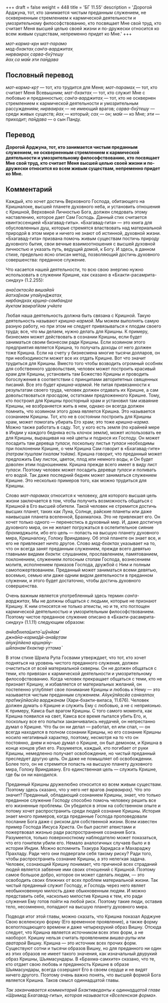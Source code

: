 +++
draft = false
weight = 448
title = 'БГ 11.55'
description = 'Дорогой Арджуна, тот, кто занимается чистым преданным служением, не оскверненным стремлением к кармической деятельности и умозрительному философствованию, кто посвящает Мне свой труд, кто считает Меня высшей целью своей жизни и по-дружески относится ко всем живым существам, непременно придет ко Мне.'
+++

_мат-карма-кр̣н мат-парамо  
мад-бхактах̣ сан̇га-варджитах̣  
нирваирах̣ сарва-бхӯтешу  
йах̣ са ма̄м эти па̄н̣д̣ава_

## Пословный перевод

_мат_\-_карма_\-_кр̣т_ — тот, кто трудится для Меня; _мат_\-_парамах̣_ — тот, кто считает Меня Всевышним; _мат_\-_бхактах̣_ — тот, кто служит Мне с любовью и преданностью; _сан̇га_\-_варджитах̣_ — тот, кто не осквернен стремлением к кармической деятельности и умозрительным рассуждениям; _нирваирах̣_ — не имеющий врагов; _сарва_\-_бхӯтешу_ — среди живых существ; _йах̣_ — который; _сах̣_ — он; _ма̄м_ — ко Мне; _эти_ — приходит; _па̄н̣д̣ава_ — о сын Панду.

## Перевод

**Дорогой Арджуна, тот, кто занимается чистым преданным служением, не оскверненным стремлением к кармической деятельности и умозрительному философствованию, кто посвящает Мне свой труд, кто считает Меня высшей целью своей жизни и по-дружески относится ко всем живым существам, непременно придет ко Мне.**

## Комментарий

Каждый, кто хочет достичь Верховного Господа, обитающего на Кришналоке, высшей планете духовного неба, и установить отношения с Кришной, Верховной Личностью Бога, должен следовать этому наставлению, которое дает Сам Господь. Данный стих считается квинтэссенцией «Бхагавад-гиты». «Бхагавад-гита» — это книга для обусловленных душ, которые стремятся властвовать над материальной природой в этом мире и ничего не знают об истинной, духовной жизни. «Бхагавад-гита» призвана помочь живым существам постичь природу духовного бытия, свои вечные взаимоотношения с высшей духовной личностью и указать путь, ведущий домой, к Богу. И здесь, в данном стихе, предельно ясно описан метод, позволяющий достичь духовного совершенства: преданное служение.

Что касается нашей деятельности, то всю свою энергию нужно использовать в служении Кришне, как сказано в «Бхакти-расамрита-синдху» (1.2.255):

_ана̄сактасйа вишайа̄н  
йатха̄рхам упайун̃джатах̣  
нирбандхах̣ кр̣шн̣а-самбандхе  
йуктам̇ ваира̄гйам учйате_

Любая наша деятельность должна быть связана с Кришной. Такую деятельность называют _кришна-кармой_. Мы можем выполнять самую разную работу, но при этом не следует привязываться к плодам своего труда; все, что мы делаем, нужно делать для Кришны. К примеру, бизнесмен может действовать в сознании Кришны, если будет заниматься своим бизнесом ради Кришны. Если хозяином этого предприятия является Кришна, то получать доходы от него должен тоже Кришна. Если на счету у бизнесмена многие тысячи долларов, он при необходимости может все их отдать Кришне. Вот что значит трудиться для Кришны. Вместо того чтобы возводить огромный особняк для собственного удовольствия, человек может построить красивый храм для Кришны, установить там Божество Кришны и проводить богослужения в соответствии с принципами авторитетных священных писаний. Все это будет _кришна-кармой_. Не питая привязанности к результатам своего труда, человек должен отдавать их Кришне, а сам довольствоваться _прасадом,_ остатками предложенного Кришне. Тому, кто построил для Кришны просторный храм и установил там изваяние Кришны, не возбраняется жить в нем, однако он всегда должен помнить, что хозяином этого дома является Кришна. Это называется сознанием Кришны. Тот, кто не в состоянии построить для Кришны храм, может помогать убирать Его храм; это тоже _кришна-карма_. Можно также работать в саду. Тот, у кого есть земля (по крайней мере в Индии у каждого бедняка есть клочок земли), может использовать ее для Кришны, выращивая на ней цветы и поднося их Господу. Он может посадить там деревца _туласи,_ поскольку листья _туласи_ необходимы при поклонении Кришне, о чем Кришна Сам говорит в «Бхагавад-гите» _(патрам̇ пушпам̇ пхалам̇ тойам)_. Кришна говорит, что преданный может предложить Ему листок, цветок, плод или немного воды, и Он будет доволен этим подношением. Кришна прежде всего имеет в виду лист _туласи_. Поэтому человек может посадить деревце _туласи_ и поливать его водой. Так даже последний бедняк может заниматься служением Кришне. Это несколько примеров того, как можно трудиться для Кришны.

Слово _мат-парамах̣_ относится к человеку, для которого высшая цель жизни заключается в том, чтобы получить возможность общаться с Кришной в Его высшей обители. Такой человек не стремится достичь высших планет, таких как Луна, Солнце, райские планеты или даже наивысшая планета вселенной, Брахмалока. Это не привлекает его. Он хочет только одного — перенестись в духовный мир. И, даже достигнув духовного мира, он не желает погружаться в ослепительное сияние _брахмаджьоти,_ ибо его цель — попасть на высшую планету духовного мира, Кришналоку, Голоку Вриндавану. Об этой планете он знает все, и его не привлекает ничто другое. Слово _мад-бхактах̣_ указывает на то, что он всегда занят преданным служением, прежде всего девятью главными видами _бхакти:_ слушанием, прославлением, памятованием, поклонением, служением лотосным стопам Господа, вознесением молитв, исполнением приказов Господа, дружбой с Ним и полным самопожертвованием. Преданный может заниматься всеми девятью, восемью, семью или даже одним видом деятельности в преданном служении, и этого будет достаточно, чтобы достичь духовного совершенства.

Очень важным является употребленный здесь термин _сан̇га-варджитах̣_. Мы не должны общаться с людьми, которые не признают Кришну. К ним относятся не только атеисты, но и те, кто поглощен кармической деятельностью и умозрительным философствованием. Поэтому чистое преданное служение описано в «Бхакти-расамрита-синдху» (1.1.11) следующим образом:

_анйа̄бхила̄шита̄-ш́ӯнйам̇  
джн̃а̄на-карма̄дй-ана̄вр̣там  
а̄нукӯлйена кр̣шн̣а̄ну-  
ш́ӣланам̇ бхактир уттама̄_

В этом стихе Шрила Рупа Госвами утверждает, что тот, кто хочет подняться на уровень чистого преданного служения, должен очиститься от всей материальной скверны. Он не должен общаться с теми, кто привязан к кармической деятельности и умозрительному философствованию. Когда человек прекращает общаться с теми, кто не признает Кришну, и избавляется от материальных желаний, он постепенно углубляет свое понимание Кришны и любовь к Нему — это называется чистым преданным служением. _А̄нукӯлйасйа сан̇калпах̣ пра̄тикӯлйасйа варджанам_ (Хари-бхакти-виласа, 11.676). Человек должен думать о Кришне и служить Ему с любовью, а не с неприязнью. К примеру, Камса был врагом Кришны. С того самого момента, как Кришна появился на свет, Камса все время пытался убить Его, и, поскольку все его попытки заканчивались неудачей, он непрестанно думал о Кришне. Что бы он ни делал — работал, ел или спал, — он всегда находился в полном сознании Кришны, но его сознание Кришны носило негативный характер, поэтому, несмотря на то что он постоянно, днем и ночью думал о Кришне, он был демоном, и Кришна в конце концов убил его. Разумеется, каждый, кто погибает от руки Кришны, немедленно получает освобождение, но чистый преданный преследует другую цель. Он даже не помышляет об освобождении. Более того, он не стремится попасть на высшую планету духовного мира, Голоку Вриндавану. Его единственная цель — служить Кришне, где бы он ни находился.

Преданный Кришны дружелюбно относится ко всем живым существам. Поэтому здесь сказано, что у него нет врагов _(нирваирах̣)._ Что это значит? Преданный, обладающий сознанием Кришны, знает, что только преданное служение Господу способно помочь человеку решить все его жизненные проблемы. Он убедился в этом на собственном опыте и потому хочет распространить среди людей сознание Кришны. История знает много примеров, когда преданные Господа проповедовали послание Бога даже с риском для собственной жизни. Всем известен пример Господа Иисуса Христа. Он был распят атеистами и пожертвовал жизнью ради распространения сознания Бога. Разумеется, только поверхностному наблюдателю может показаться, что его гонители убили его. Немало аналогичных случаев было и в истории Индии. Можно вспомнить Тхакура Харидаса и Махараджу Прахладу. Ради чего они подвергали себя такому риску? Ради того, чтобы распространить сознание Кришны, а это нелегкая задача. Человек, сознающий Кришну понимает, что причиной всех страданий людей является забвение ими своих отношений с Кришной. Поэтому самое большое добро, которое он может сделать людям, — это освободить своих ближних от всех проблем материальной жизни. Так чистый преданный служит Господу, и Господь через него являет необыкновенную милость даже обыкновенным людям. И можно представить себе, насколько милостив Кришна к тем, кто ради служения Ему готов пойти на любой риск. Поэтому такие люди, оставив тело, несомненно, попадают на высшую планету духовного мира.

Подводя итог этой главы, можно сказать, что Кришна показал Арджуне Свою вселенскую форму (Его временное проявление), а также форму всепоглощающего времени и даже четырехрукий образ Вишну. Отсюда следует, что Кришна является источником всех этих форм, а не наоборот. Кришну нельзя считать проявлением _вишва-рупы_ или _аватарой_ Вишну. Кришна — это источник всех прочих форм. Существуют сотни и тысячи образов Вишну, но для преданного ни один из этих образов не имеет такого значения, как изначальный двурукий образ Кришны, Шьямасундары. В «Брахма-самхите» сказано, что те, кто отдает свою любовь и преданность Кришне в образе Шьямасундары, всегда созерцают Его в своем сердце и не видят ничего другого. Поэтому очень важно понять, что высшей формой Бога является Кришна. Таков смысл одиннадцатой главы.

_Так заканчивается комментарий Бхактиведанты к одиннадцатой главе «Шримад Бхагавад-гиты», которая называется «Вселенская форма»._
